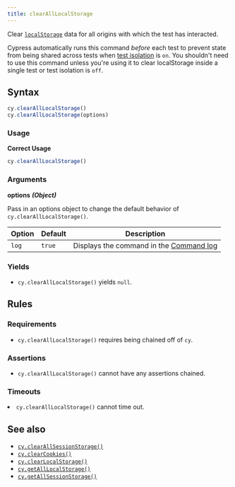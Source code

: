 ```yaml
---
title: clearAllLocalStorage
---
```


Clear
[`localStorage`](https://developer.mozilla.org/en-US/docs/Web/API/Window/localStorage)
data for all origins with which the test has interacted.

<Alert type="warning">

Cypress automatically runs this command _before_ each test to prevent state from
being shared across tests when
[test isolation](/guides/core-concepts/writing-and-organizing-tests#Test-Isolation)
is `on`. You shouldn't need to use this command unless you're using it to clear
localStorage inside a single test or test isolation is `off`.

</Alert>

## Syntax

```javascript
cy.clearAllLocalStorage()
cy.clearAllLocalStorage(options)
```

### Usage

**<Icon name="check-circle" color="green"></Icon> Correct Usage**

```javascript
cy.clearAllLocalStorage()
```

### Arguments

**<Icon name="angle-right"></Icon> options** **_(Object)_**

Pass in an options object to change the default behavior of
`cy.clearAllLocalStorage()`.

| Option | Default | Description                                                                              |
| ------ | ------- | ---------------------------------------------------------------------------------------- |
| `log`  | `true`  | Displays the command in the [Command log](/guides/core-concepts/cypress-app#Command-Log) |

### Yields [<Icon name="question-circle"/>](/guides/core-concepts/introduction-to-cypress#Subject-Management)

- `cy.clearAllLocalStorage()` yields `null`.

## Rules

### Requirements [<Icon name="question-circle"/>](/guides/core-concepts/introduction-to-cypress#Chains-of-Commands)

- `cy.clearAllLocalStorage()` requires being chained off of `cy`.

### Assertions [<Icon name="question-circle"/>](/guides/core-concepts/introduction-to-cypress#Assertions)

- `cy.clearAllLocalStorage()` cannot have any assertions chained.

### Timeouts [<Icon name="question-circle"/>](/guides/core-concepts/introduction-to-cypress#Timeouts)

<List><li>`cy.clearAllLocalStorage()` cannot time out.</li></List>

## See also

- [`cy.clearAllSessionStorage()`](/api/commands/clearallsessionstorage)
- [`cy.clearCookies()`](/api/commands/clearcookies)
- [`cy.clearLocalStorage()`](/api/commands/clearlocalstorage)
- [`cy.getAllLocalStorage()`](/api/commands/getalllocalstorage)
- [`cy.getAllSessionStorage()`](/api/commands/getallsessionstorage)
